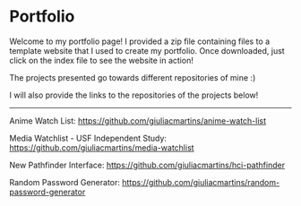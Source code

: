 # Portfolio

Welcome to my portfolio page! I provided a zip file containing files to a template website that I used to create my portfolio. Once downloaded, just click on the index file to see the website in action!

The projects presented go towards different repositories of mine :)

I will also provide the links to the repositories of the projects below!

*****************************************************************************************************************************************************************************************

Anime Watch List: https://github.com/giuliacmartins/anime-watch-list

Media Watchlist - USF Independent Study: https://github.com/giuliacmartins/media-watchlist

New Pathfinder Interface: https://github.com/giuliacmartins/hci-pathfinder

Random Password Generator: https://github.com/giuliacmartins/random-password-generator
